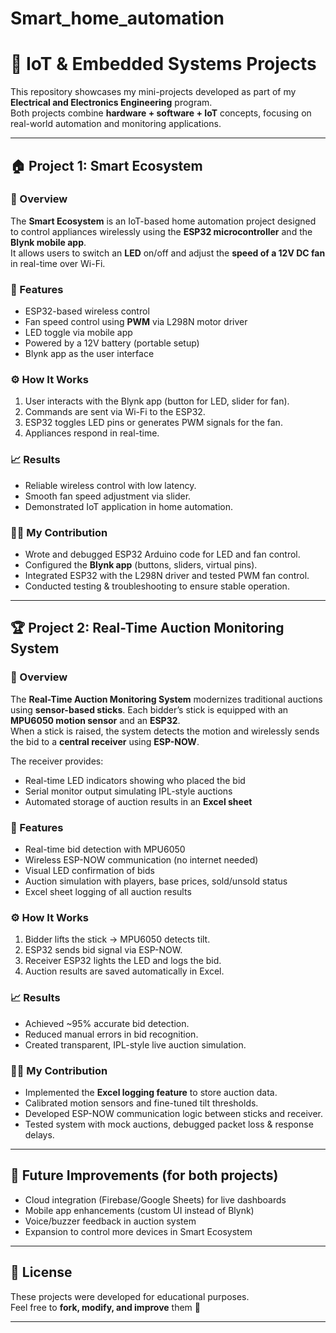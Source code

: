 # Smart_home_automation
# 🚀 IoT & Embedded Systems Projects  

This repository showcases my mini-projects developed as part of my **Electrical and Electronics Engineering** program.  
Both projects combine **hardware + software + IoT** concepts, focusing on real-world automation and monitoring applications.  

---

## 🏠 Project 1: Smart Ecosystem  

### 📌 Overview  
The **Smart Ecosystem** is an IoT-based home automation project designed to control appliances wirelessly using the **ESP32 microcontroller** and the **Blynk mobile app**.  
It allows users to switch an **LED** on/off and adjust the **speed of a 12V DC fan** in real-time over Wi-Fi.  

### 🔑 Features  
- ESP32-based wireless control  
- Fan speed control using **PWM** via L298N motor driver  
- LED toggle via mobile app  
- Powered by a 12V battery (portable setup)  
- Blynk app as the user interface  

### ⚙️ How It Works  
1. User interacts with the Blynk app (button for LED, slider for fan).  
2. Commands are sent via Wi-Fi to the ESP32.  
3. ESP32 toggles LED pins or generates PWM signals for the fan.  
4. Appliances respond in real-time.  

### 📈 Results  
- Reliable wireless control with low latency.  
- Smooth fan speed adjustment via slider.  
- Demonstrated IoT application in home automation.  

### 👨‍💻 My Contribution  
- Wrote and debugged ESP32 Arduino code for LED and fan control.  
- Configured the **Blynk app** (buttons, sliders, virtual pins).  
- Integrated ESP32 with the L298N driver and tested PWM fan control.  
- Conducted testing & troubleshooting to ensure stable operation.  

---

## 🏆 Project 2: Real-Time Auction Monitoring System  

### 📌 Overview  
The **Real-Time Auction Monitoring System** modernizes traditional auctions using **sensor-based sticks**. Each bidder’s stick is equipped with an **MPU6050 motion sensor** and an **ESP32**.  
When a stick is raised, the system detects the motion and wirelessly sends the bid to a **central receiver** using **ESP-NOW**.  

The receiver provides:  
- Real-time LED indicators showing who placed the bid  
- Serial monitor output simulating IPL-style auctions  
- Automated storage of auction results in an **Excel sheet**  

### 🔑 Features  
- Real-time bid detection with MPU6050  
- Wireless ESP-NOW communication (no internet needed)  
- Visual LED confirmation of bids  
- Auction simulation with players, base prices, sold/unsold status  
- Excel sheet logging of all auction results  

### ⚙️ How It Works  
1. Bidder lifts the stick → MPU6050 detects tilt.  
2. ESP32 sends bid signal via ESP-NOW.  
3. Receiver ESP32 lights the LED and logs the bid.  
4. Auction results are saved automatically in Excel.  

### 📈 Results  
- Achieved ~95% accurate bid detection.  
- Reduced manual errors in bid recognition.  
- Created transparent, IPL-style live auction simulation.  

### 👨‍💻 My Contribution  
- Implemented the **Excel logging feature** to store auction data.  
- Calibrated motion sensors and fine-tuned tilt thresholds.  
- Developed ESP-NOW communication logic between sticks and receiver.  
- Tested system with mock auctions, debugged packet loss & response delays.  

---

## 🌟 Future Improvements (for both projects)  
- Cloud integration (Firebase/Google Sheets) for live dashboards  
- Mobile app enhancements (custom UI instead of Blynk)  
- Voice/buzzer feedback in auction system  
- Expansion to control more devices in Smart Ecosystem  

---

## 📜 License  
These projects were developed for educational purposes.  
Feel free to **fork, modify, and improve** them 🚀  

---
